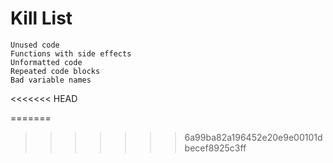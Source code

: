 Kill List
=========

    Unused code
    Functions with side effects
    Unformatted code
    Repeated code blocks
    Bad variable names
<<<<<<< HEAD

=======
>>>>>>> 6a99ba82a196452e20e9e00101dbecef8925c3ff
